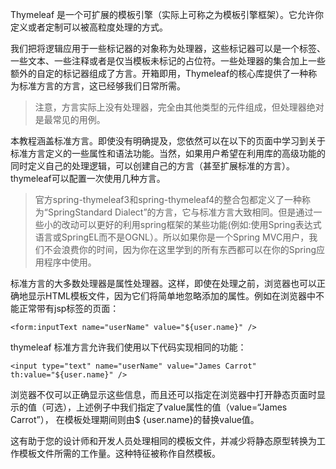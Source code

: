 Thymeleaf 是一个可扩展的模板引擎（实际上可称之为模板引擎框架）。它允许你定义或者定制可以被高粒度处理的方式。

我们把将逻辑应用于一些标记器的对象称为处理器，这些标记器可以是一个标签、一些文本、一些注释或者是仅当模板未标记的占位符。一些处理器的集合加上一些额外的自定的标记器组成了方言。开箱即用，Thymeleaf的核心库提供了一种称为标准方言的方言，这已经够我们日常所需。

> 注意，方言实际上没有处理器，完全由其他类型的元件组成，但处理器绝对是最常见的用例。

本教程涵盖标准方言。即使没有明确提及，您依然可以在以下的页面中学习到关于标准方言定义的一些属性和语法功能。当然，如果用户希望在利用库的高级功能的同时定义自己的处理逻辑，可以创建自己的方言（甚至扩展标准的方言）。thymeleaf可以配置一次使用几种方言。

> 官方spring-thymeleaf3和spring-thymeleaf4的整合包都定义了一种称为“SpringStandard Dialect”的方言，它与标准方言大致相同。但是通过一些小的改动可以更好的利用spring框架的某些功能\(例如:使用Spring表达式语言或SpringEL而不是OGNL）。所以如果你是一个Spring MVC用户，我们不会浪费你的时间，因为你在这里学到的所有东西都可以在你的Spring应用程序中使用。

标准方言的大多数处理器是属性处理器。这样，即使在处理之前，浏览器也可以正确地显示HTML模板文件，因为它们将简单地忽略添加的属性。例如在浏览器中不能正常带有jsp标签的页面：

```
<form:inputText name="userName" value="${user.name}" />
```

thymeleaf 标准方言允许我们使用以下代码实现相同的功能：

```
<input type="text" name="userName" value="James Carrot" th:value="${user.name}" />
```

浏览器不仅可以正确显示这些信息，而且还可以指定在浏览器中打开静态页面时显示的值（可选），上述例子中我们指定了value属性的值（value=“James Carrot”）， 在模板处理期间则由$ {user.name}的替换value值。



这有助于您的设计师和开发人员处理相同的模板文件，并减少将静态原型转换为工作模板文件所需的工作量。这种特征被称作自然模板。



